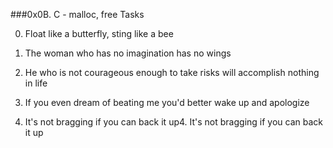 ###0x0B. C - malloc, free
Tasks

0. Float like a butterfly, sting like a bee

1. The woman who has no imagination has no wings

2. He who is not courageous enough to take risks will accomplish nothing in life

3. If you even dream of beating me you'd better wake up and apologize


4. It's not bragging if you can back it up4. It's not bragging if you can back it up
